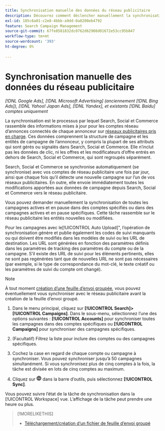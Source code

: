 ```yaml
---
title: Synchronisation manuelle des données du réseau publicitaire
description: Découvrez comment déclencher manuellement la synchronisation de votre structure de campagne et des entités de campagne pour les réseaux publicitaires pris en charge.
exl-id: 185c6a01-c2e8-4bbb-a9dd-0a8200eb4792
feature: Search Campaign Management
source-git-commit: 67fe8581832dc0762d62908d01672e53cc95b847
workflow-type: tm+mt
source-wordcount: '393'
ht-degree: 0%

---
```


# Synchronisation manuelle des données du réseau publicitaire

*[!DNL Google Ads], [!DNL Microsoft Advertising] (anciennement [!DNL Bing Ads]), [!DNL Yahoo! Japan Ads], [!DNL Yandex], et existants [!DNL Baidu] comptes uniquement*

La synchronisation est le processus par lequel Search, Social et Commerce rassemble des informations mises à jour pour les comptes réseau d’annonces connectés de chaque annonceur sur [réseaux publicitaires pris en charge](/help/search-social-commerce/introduction/supported-inventory.md). Ces données comprennent la structure de campagne et les entités de campagne de l’annonceur, y compris la plupart de ses attributs qui sont gérés ou signalés dans Search, Social et Commerce. Elle n’inclut pas les données de clic, ni les offres et les modificateurs d’offre entrés en dehors de Search, Social et Commerce, qui sont regroupés séparément.

Search, Social et Commerce se synchronise automatiquement (se synchronise) avec vos comptes de réseau publicitaire une fois par jour, ainsi que chaque fois qu’il détecte une nouvelle campagne sur l’un de vos réseaux publicitaires. En outre, elle envoie immédiatement toutes les modifications apportées aux données de campagne depuis Search, Social et Commerce vers le réseau publicitaire.

Vous pouvez demander manuellement la synchronisation de toutes les campagnes actives et en pause dans des comptes spécifiés ou dans des campagnes actives et en pause spécifiques. Cette tâche rassemble sur le réseau publicitaire les entités nouvelles ou modifiées.

Pour les campagnes avec le[!UICONTROL Auto Upload]&quot;, l’opération de synchronisation génère et publie également les codes de suivi manquants ou qui doivent être modifiés dans les modèles de suivi ou les URL de destination. Les URL sont générées en fonction des paramètres définis dans les paramètres de tracking des paramètres du compte ou de la campagne. S’il existe des URL de suivi pour les éléments pertinents, elles ne sont pas regénérées tant que de nouvelles URL ne sont pas nécessaires (par exemple, si le type de correspondance du mot-clé, le texte créatif ou les paramètres de suivi du compte ont changé).

>[!NOTE]
>
>À tout moment [création d’une feuille d’envoi groupée](/help/search-social-commerce/campaign-management/bulksheets/bulksheet-download.md), vous pouvez éventuellement vous synchroniser avec le réseau publicitaire avant la création de la feuille d’envoi groupé.

1. Dans le menu principal, cliquez sur **[!UICONTROL Search]>[!UICONTROL Campaigns]**. Dans le sous-menu, sélectionnez l’une des options suivantes : **[!UICONTROL Accounts]** pour synchroniser toutes les campagnes dans des comptes spécifiques ou **[!UICONTROL Campaigns]** pour synchroniser des campagnes spécifiques.

1. (Facultatif) Filtrez la liste pour inclure des comptes ou des campagnes spécifiques.

1. Cochez la case en regard de chaque compte ou campagne à synchroniser. Vous pouvez synchroniser jusqu’à 50 campagnes simultanément. Si vous synchronisez plus de cinq comptes à la fois, la tâche est divisée en lots de cinq comptes au maximum.

1. Cliquez sur **![Plus](/help/search-social-commerce/assets/more.png "Plus")** dans la barre d’outils, puis sélectionnez **[!UICONTROL Sync]**.

Vous pouvez suivre l’état de la tâche de synchronisation dans la [!UICONTROL Workspace] vue. L’affichage de la tâche peut prendre une heure ou plus.

>[!MORELIKETHIS]
>
>* [Téléchargement/création d’un fichier de feuille d’envoi groupé](/help/search-social-commerce/campaign-management/bulksheets/bulksheet-download.md)
